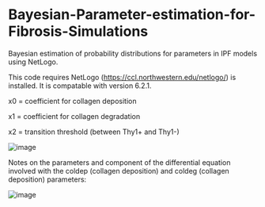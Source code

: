 # Bayesian-Parameter-estimation-for-Fibrosis-Simulations
Bayesian estimation of probability distributions for parameters in IPF models using NetLogo.

This code requires NetLogo (https://ccl.northwestern.edu/netlogo/) is installed. It is compatable with version 6.2.1.

x0 = coefficient for collagen deposition

x1 = coefficient for collagen degradation

x2 = transition threshold (between Thy1+ and Thy1-)

![image](https://github.com/wbasener/Fibrosis-Simulations/assets/51686251/c21f9f77-0410-424e-8461-0522b62c9b18)

Notes on the parameters and component of the differential equation involved with the coldep (collagen deposition) and coldeg (collagen deposition) parameters:

![image](https://github.com/wbasener/Fibrosis-Simulations/assets/51686251/0257895a-d6a3-4a7a-b99a-f47a766f2ed9)
